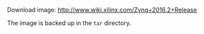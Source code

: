 Download image: http://www.wiki.xilinx.com/Zynq+2016.2+Release

The image is backed up in the `tar` directory.
